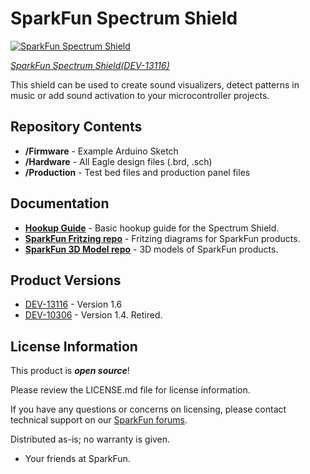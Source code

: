 SparkFun Spectrum Shield
========================

[![SparkFun Spectrum Shield](https://cdn.sparkfun.com//assets/parts/1/0/1/6/8/13116-01a.jpg)](https://www.sparkfun.com/products/13116)

[*SparkFun Spectrum Shield(DEV-13116)*](https://www.sparkfun.com/products/13116)

 This shield can be used to create sound visualizers, detect patterns in music or add sound activation to your microcontroller projects.

Repository Contents
-------------------
* **/Firmware** - Example Arduino Sketch
* **/Hardware** - All Eagle design files (.brd, .sch)
* **/Production** - Test bed files and production panel files

Documentation
--------------
* **[Hookup Guide](https://learn.sparkfun.com/tutorials/spectrum-shield-hookup-guide-v2)** - Basic hookup guide for the Spectrum Shield.
* **[SparkFun Fritzing repo](https://github.com/sparkfun/Fritzing_Parts)** - Fritzing diagrams for SparkFun products.
* **[SparkFun 3D Model repo](https://github.com/sparkfun/3D_Models)** - 3D models of SparkFun products. 

Product Versions
----------------
* [DEV-13116](https://www.sparkfun.com/products/13116) - Version 1.6
* [DEV-10306](https://www.sparkfun.com/products/10306) - Version 1.4. Retired. 

License Information
-------------------

This product is _**open source**_! 

Please review the LICENSE.md file for license information. 

If you have any questions or concerns on licensing, please contact technical support on our [SparkFun forums](https://forum.sparkfun.com/viewforum.php?f=152).

Distributed as-is; no warranty is given.

- Your friends at SparkFun.

